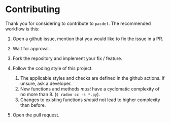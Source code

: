 # Contributing

Thank you for considering to contribute to `pacdef`. The recommended workflow is this:

1. Open a github issue, mention that you would like to fix the issue in a PR.
2. Wait for approval.
3. Fork the repository and implement your fix / feature.
4. Follow the coding style of this project.

    1. The applicable styles and checks are defined in the github actions. If unsure, ask a developer.
    2. New functions and methods *must* have a cyclomatic complexity of no more than 8. (`$ radon cc -s *.py`).
    3. Changes to existing functions *should* not lead to higher complexity than before.

5. Open the pull request.
